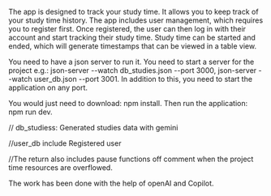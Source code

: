   The app is designed to track your study time. It allows you to keep track of your study time history. The app includes user management, which requires you to register first. Once registered, the user can then log in with their account and start tracking their study time. Study time can be started and ended, which will generate timestamps that can be viewed in a table view. 



  You need to have a json server to run it. You need to start a server for the project e.g.: json-server --watch db_studies.json --port 3000, json-server --watch user_db.json --port 3001.  In addition to this, you need to start the application on any port. 

  You would just need to download: npm install. Then run the application: npm run dev.

  // db_studiess: Generated studies data with gemini

  //user_db include Registered user

  //The return also includes pause functions off comment when the project time resources are overflowed. 

 The work has been done with the help of openAI and Copilot. 




